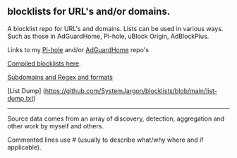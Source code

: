 ## blocklists for URL's and/or domains.

A blocklist repo for URL's and domains. Lists can be used in various ways. Such as those in AdGuardHome, Pi-hole, uBlock Origin, AdBlockPlus. 

Links to my [Pi-hole](https://github.com/SystemJargon/pi-hole) and/or [AdGuardHome](https://github.com/SystemJargon/AdGuardHome) repo's

[Compiled blocklists here](https://github.com/SystemJargon/blocklists/tree/main/lists). 

[Subdomains and Regex and formats](https://github.com/SystemJargon/blocklists/blob/main/subdomains-regex-formats.md)

[List Dump] (https://github.com/SystemJargon/blocklists/blob/main/list-dump.txt)

----

Source data comes from an array of discovery, detection, aggregation and other work by myself and others. 

Commented lines use # (usually to describe what/why where and if applicable). 
